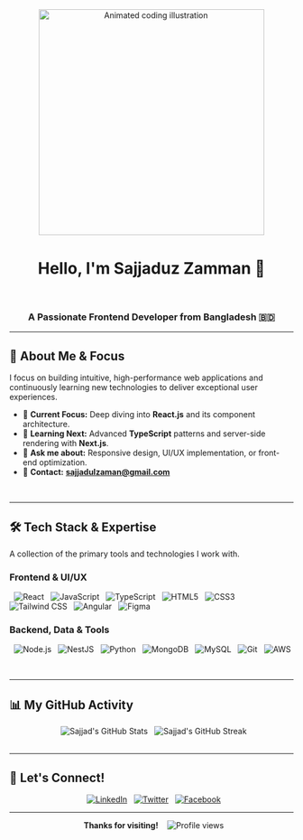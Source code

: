 <div align="center">
  <img src="https://user-images.githubusercontent.com/73097560/115834477-dbab4500-a447-11eb-908a-139537cdac60.gif" width="400" alt="Animated coding illustration" />
  <h1 align="center">Hello, I'm <b>Sajjaduz Zamman</b> 👋</h1>
  <h3 align="center">A Passionate <b>Frontend Developer</b> from Bangladesh 🇧🇩</h3>
</div>

---

## 🚀 About Me & Focus

I focus on building intuitive, high-performance web applications and continuously learning new technologies to deliver exceptional user experiences.

- 🔭 <b>Current Focus:</b> Deep diving into <b>React.js</b> and its component architecture.
- 🌱 <b>Learning Next:</b> Advanced <b>TypeScript</b> patterns and server-side rendering with <b>Next.js</b>.
- 💬 <b>Ask me about:</b> Responsive design, UI/UX implementation, or front-end optimization.
- 📧 <b>Contact:</b> <b>sajjadulzaman@gmail.com</b>

<br>

---

## 🛠️ Tech Stack & Expertise

A collection of the primary tools and technologies I work with.

### Frontend & UI/UX
<p align="left">
  <img src="https://img.shields.io/badge/React-61DAFB?style=for-the-badge&logo=react&logoColor=black" alt="React" />
  <img src="https://img.shields.io/badge/JavaScript-F7DF1E?style=for-the-badge&logo=javascript&logoColor=black" alt="JavaScript" />
  <img src="https://img.shields.io/badge/TypeScript-3178C6?style=for-the-badge&logo=typescript&logoColor=white" alt="TypeScript" />
  <img src="https://img.shields.io/badge/HTML5-E34F26?style=for-the-badge&logo=html5&logoColor=white" alt="HTML5" />
  <img src="https://img.shields.io/badge/CSS3-1572B6?style=for-the-badge&logo=css3&logoColor=white" alt="CSS3" />
  <img src="https://img.shields.io/badge/Tailwind_CSS-06B6D4?style=for-the-badge&logo=tailwindcss&logoColor=white" alt="Tailwind CSS" />
  <img src="https://img.shields.io/badge/Angular-DD0031?style=for-the-badge&logo=angular&logoColor=white" alt="Angular" />
  <img src="https://img.shields.io/badge/Figma-F24E1E?style=for-the-badge&logo=figma&logoColor=white" alt="Figma" />
</p>

### Backend, Data & Tools
<p align="left">
  <img src="https://img.shields.io/badge/Node.js-339933?style=for-the-badge&logo=node.js&logoColor=white" alt="Node.js" />
  <img src="https://img.shields.io/badge/NestJS-E0234E?style=for-the-badge&logo=nestjs&logoColor=white" alt="NestJS" />
  <img src="https://img.shields.io/badge/Python-3776AB?style=for-the-badge&logo=python&logoColor=white" alt="Python" />
  <img src="https://img.shields.io/badge/MongoDB-47A248?style=for-the-badge&logo=mongodb&logoColor=white" alt="MongoDB" />
  <img src="https://img.shields.io/badge/MySQL-4479A1?style=for-the-badge&logo=mysql&logoColor=white" alt="MySQL" />
  <img src="https://img.shields.io/badge/Git-F05032?style=for-the-badge&logo=git&logoColor=white" alt="Git" />
  <img src="https://img.shields.io/badge/AWS-232F3E?style=for-the-badge&logo=amazon-aws&logoColor=white" alt="AWS" />
</p>

<br>

---

## 📊 My GitHub Activity

<div align="center">
  <img src="https://github-readme-stats.vercel.app/api?username=sajjadulzaman&show_icons=true&locale=en&theme=transparent&title_color=0e75b6&icon_color=0e75b6&text_color=333&hide_border=true&ring_color=0e75b6" alt="Sajjad's GitHub Stats" />
  <img src="https://github-readme-streak-stats.herokuapp.com/?user=sajjadulzaman&theme=transparent&date_color=0e75b6&ruler_color=0e75b6&side_time_color=0e75b6&fire=0e75b6&ring=0e75b6&currstreak=0e75b6&hide_border=true" alt="Sajjad's GitHub Streak" />

</div>

<br>

---

## 🔗 Let's Connect!

<p align="center">
  <a href="https://linkedin.com/in/sajjadulzaman" target="_blank"><img src="https://img.shields.io/badge/LinkedIn-0077B5?style=for-the-badge&logo=linkedin&logoColor=white" alt="LinkedIn"></a>
  <a href="https://twitter.com/sajjadulzaman nirob" target="_blank"><img src="https://img.shields.io/badge/Twitter-1DA1F2?style=for-the-badge&logo=twitter&logoColor=white" alt="Twitter"></a>
  <a href="https://fb.com/sajjadulzaman nirob" target="_blank"><img src="https://img.shields.io/badge/Facebook-1877F2?style=for-the-badge&logo=facebook&logoColor=white" alt="Facebook"></a>
</p>

---

<div align="center">
  <b>Thanks for visiting!</b> 
  <img src="https://komarev.com/ghpvc/?username=sajjadulzaman&label=Profile%20views&color=0e75b6&style=flat" alt="Profile views" />
</div> 

